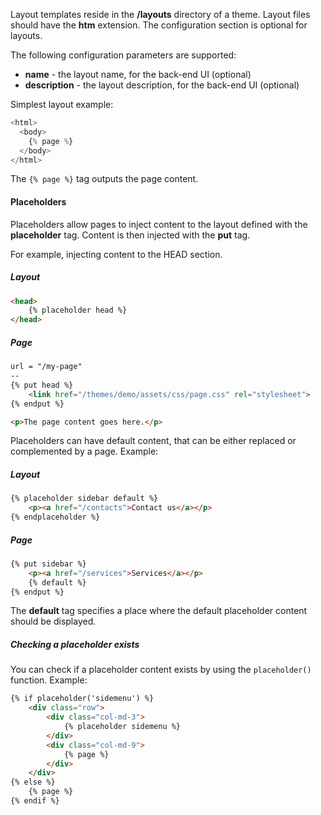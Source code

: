 Layout templates reside in the **/layouts** directory of a theme. Layout files should have the **htm** extension. The configuration section is optional for layouts. 

The following configuration parameters are supported:

- **name** - the layout name, for the back-end UI (optional)
- **description** - the layout description, for the back-end UI (optional)

Simplest layout example:

```php
<html>
  <body>
    {% page %}
  </body>
</html>
```

The `{% page %}` tag outputs the page content.

#### Placeholders

Placeholders allow pages to inject content to the layout defined with the **placeholder** tag. Content is then injected with the **put** tag.

For example, injecting content to the HEAD section.

##### Layout

```html
<head>
    {% placeholder head %}
</head>
```

##### Page
```html
url = "/my-page"
--
{% put head %}
    <link href="/themes/demo/assets/css/page.css" rel="stylesheet">
{% endput %}

<p>The page content goes here.</p>
```

Placeholders can have default content, that can be either replaced or complemented by a page. Example:

##### Layout

```html
{% placeholder sidebar default %}
    <p><a href="/contacts">Contact us</a></p>
{% endplaceholder %}
```

##### Page

```html
{% put sidebar %}
    <p><a href="/services">Services</a></p>
    {% default %}
{% endput %}
```

The **default** tag specifies a place where the default placeholder content should be displayed.

##### Checking a placeholder exists

You can check if a placeholder content exists by using the `placeholder()` function. Example:

```html
{% if placeholder('sidemenu') %}
    <div class="row">
        <div class="col-md-3">
            {% placeholder sidemenu %}
        </div>
        <div class="col-md-9">
            {% page %}
        </div>
    </div>
{% else %}
    {% page %}
{% endif %}
```

